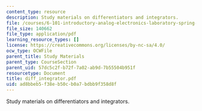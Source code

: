 ```yaml
---
content_type: resource
description: Study materials on differentiators and integrators.
file: /courses/6-101-introductory-analog-electronics-laboratory-spring-2007/ad8bbeb5f38eb50cb0a7bdbb9f358d8f_diff_integrator.pdf
file_size: 140662
file_type: application/pdf
learning_resource_types: []
license: https://creativecommons.org/licenses/by-nc-sa/4.0/
ocw_type: OCWFile
parent_title: Study Materials
parent_type: CourseSection
parent_uid: 57dc5c2f-b72f-7a02-ab9d-7b55504b951f
resourcetype: Document
title: diff_integrator.pdf
uid: ad8bbeb5-f38e-b50c-b0a7-bdbb9f358d8f
---
```

Study materials on differentiators and integrators.